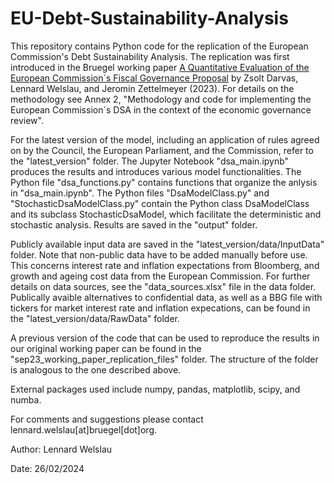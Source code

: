 # EU-Debt-Sustainability-Analysis

This repository contains Python code for the replication of the European Commission's Debt Sustainability Analysis. The replication was first introduced in the Bruegel working paper [A Quantitative Evaluation of the European Commission´s Fiscal Governance Proposal](https://www.bruegel.org/working-paper/quantitative-evaluation-european-commissions-fiscal-governance-proposal) by Zsolt Darvas, Lennard Welslau, and Jeromin Zettelmeyer (2023). For details on the methodology see Annex 2, "Methodology and code for implementing the European Commission´s DSA in the context of the economic governance review". 

For the latest version of the model, including an application of rules agreed on by the Council, the European Parliament, and the Commission, refer to the "latest_version" folder. The Jupyter Notebook "dsa_main.ipynb" produces the results and introduces various model functionalities. The Python file "dsa_functions.py" contains functions that organize the anlysis in "dsa_main.ipynb". The Python files "DsaModelClass.py" and "StochasticDsaModelClass.py" contain the Python class DsaModelClass and its subclass StochasticDsaModel, which facilitate the deterministic and stochastic analysis. Results are saved in the "output" folder. 

Publicly available input data are saved in the "latest_version/data/InputData" folder. Note that non-public data have to be added manually before use. This concerns interest rate and inflation expectations from Bloomberg, and growth and ageing cost data from the European Commission. For further details on data sources, see the "data_sources.xlsx" file in the data folder. Publically avaible alternatives to confidential data, as well as a BBG file with tickers for market interest rate and inflation expecations, can be found in the "latest_version/data/RawData" folder.

A previous version of the code that can be used to reproduce the results in our original working paper can be found in the "sep23_working_paper_replication_files" folder. The structure of the folder is analogous to the one described above.

External packages used include numpy, pandas, matplotlib, scipy, and numba.

For comments and suggestions please contact lennard.welslau[at]bruegel[dot]org.

Author: Lennard Welslau

Date: 26/02/2024
